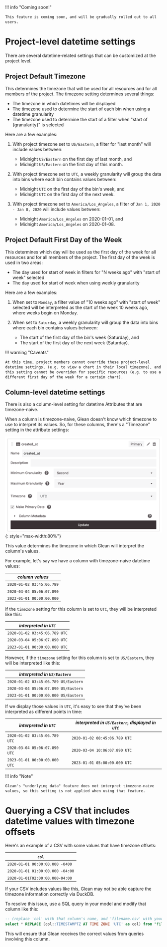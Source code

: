 !!! info "Coming soon!"

    This feature is coming soon, and will be gradually rolled out to all users.

# Project-level datetime settings

There are several datetime-related settings that can be customized at the project level.


## Project Default Timezone

This determines the timezone that will be used for all resources and for all members of the project. The timezone setting determines several things:

- The timezone in which datetimes will be displayed
- The timezone used to determine the start of each bin when using a datetime granularity
- The timezone used to determine the start of a filter when "start of {granularity}" is selected

Here are a few examples:

1. With project timezone set to `US/Eastern`, a filter for "last month" will include values between:
    - Midnight `US/Eastern` on the first day of last month, and
    - Midnight `US/Eastern` on the first day of this month.

2. With project timezone set to `UTC`, a weekly granularity will group the data into bins where each bin contains values between:
    - Midnight `UTC` on the first day of the bin's week, and
    - Midnight `UTC` on the first day of the next week.

3. With project timezone set to `America/Los_Angeles`, a filter of `Jan 1, 2020 - Jan 8, 2020` will include values between:
    - Midnight `America/Los_Angeles` on 2020-01-01, and
    - Midnight `America/Los_Angeles` on 2020-01-08.


## Project Default First Day of the Week

This determines which day will be used as the first day of the week for all resources and for all members of the project. The first day of the week is used in two areas:

- The day used for start of week in filters for "N weeks ago" with "start of week" selected
- The day used for start of week when using weekly granularity

Here are a few examples:

1. When set to `Monday`, a filter value of "10 weeks ago" with "start of week" selected will be interpreted as the start of the week 10 weeks ago, where weeks begin on Monday.

2. When set to `Saturday`, a weekly granularity will group the data into bins where each bin contains values between:
    - The start of the first day of the bin's week (Saturday), and
    - The start of the first day of the next week (Saturday).


!!! warning "Caveats"

    At this time, project members cannot override these project-level datetime settings, (e.g. to view a chart in their local timezone), and this setting cannot be overriden for specific resources (e.g. to use a different first day of the week for a certain chart).


## Column-level datetime settings

There is also a column-level setting for datetime Attributes that are timezone-naive.

When a column is timezone-naive, Glean doesn't know which timezone to use to interpret its values. So, for these columns, there's a "Timezone" setting in the attribute settings:

![attribute timezone setting](../../assets/attribute-timezone-setting.png){: style="max-width:80%"}


This value determines the timezone in which Glean will interpret the column's values.

For example, let's say we have a column with timezone-naive datetime values:

|*column values*|
|---|
|`2020-01-02 03:45:06.789`|
|`2020-03-04 05:06:07.890`|
|`2023-01-01 00:00:00.000`|

If the `timezone` setting for this column is set to `UTC`, they will be interpreted like this:

|*interpreted in `UTC`*|
|---|
|`2020-01-02 03:45:06.789 UTC`|
|`2020-03-04 05:06:07.890 UTC`|
|`2023-01-01 00:00:00.000 UTC`|

However, if the `timezone` setting for this column is set to `US/Eastern`, they will be interpreted like this:

|*interpreted in `US/Eastern`*|
|---|
|`2020-01-02 03:45:06.789 US/Eastern`|
|`2020-03-04 05:06:07.890 US/Eastern`|
|`2023-01-01 00:00:00.000 US/Eastern`|

If we display those values in `UTC`, it's easy to see that they've been interpreted as different points in time:

|*interpreted in `UTC`*|*interpreted in `US/Eastern`, displayed in `UTC`*|
|---|---|
|`2020-01-02 03:45:06.789 UTC` | `2020-01-02 08:45:06.789 UTC`|
|`2020-03-04 05:06:07.890 UTC` | `2020-03-04 10:06:07.890 UTC`|
|`2023-01-01 00:00:00.000 UTC` | `2023-01-01 05:00:00.000 UTC`|

!!! info "Note"

    Glean's "underlying data" feature does not interpret timezone-naive values, so this setting is not applied when using that feature.

# Querying a CSV that includes datetime values with timezone offsets

Here's an example of a CSV with some values that have timezone offsets:

| `col` |
|--------|
| `2020-01-01 00:00:00.000 -0400` |
| `2020-01-01 01:00:00.000 -04:00` |
| `2020-01-01T02:00:00.000-04:00` |

If your CSV includes values like this, Glean may not be able capture the timezone information correctly via DuckDB.

To resolve this issue, use a SQL query in your model and modify that column like this:

```sql
-- (replace 'col' with that column's name, and 'filename.csv' with your filename) --
select * REPLACE (col::TIMESTAMPTZ AT TIME ZONE 'UTC' as col) from "filename.csv";
```

This will ensure that Glean receives the correct values from queries involving this column.
